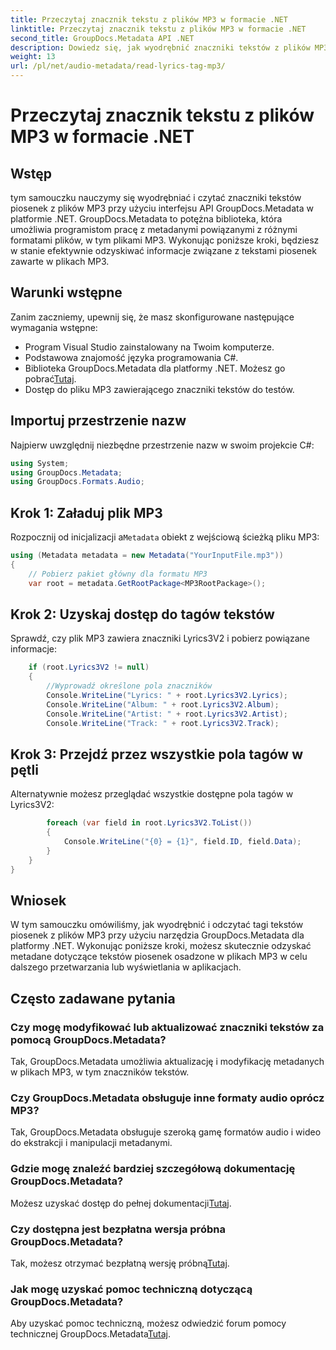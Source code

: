 ```yaml
---
title: Przeczytaj znacznik tekstu z plików MP3 w formacie .NET
linktitle: Przeczytaj znacznik tekstu z plików MP3 w formacie .NET
second_title: GroupDocs.Metadata API .NET
description: Dowiedz się, jak wyodrębnić znaczniki tekstów z plików MP3 przy użyciu GroupDocs.Metadata dla .NET. Postępuj zgodnie z naszym samouczkiem krok po kroku.
weight: 13
url: /pl/net/audio-metadata/read-lyrics-tag-mp3/
---
```


# Przeczytaj znacznik tekstu z plików MP3 w formacie .NET

## Wstęp
tym samouczku nauczymy się wyodrębniać i czytać znaczniki tekstów piosenek z plików MP3 przy użyciu interfejsu API GroupDocs.Metadata w platformie .NET. GroupDocs.Metadata to potężna biblioteka, która umożliwia programistom pracę z metadanymi powiązanymi z różnymi formatami plików, w tym plikami MP3. Wykonując poniższe kroki, będziesz w stanie efektywnie odzyskiwać informacje związane z tekstami piosenek zawarte w plikach MP3.
## Warunki wstępne
Zanim zaczniemy, upewnij się, że masz skonfigurowane następujące wymagania wstępne:
- Program Visual Studio zainstalowany na Twoim komputerze.
- Podstawowa znajomość języka programowania C#.
-  Biblioteka GroupDocs.Metadata dla platformy .NET. Możesz go pobrać[Tutaj](https://releases.groupdocs.com/metadata/net/).
- Dostęp do pliku MP3 zawierającego znaczniki tekstów do testów.

## Importuj przestrzenie nazw
Najpierw uwzględnij niezbędne przestrzenie nazw w swoim projekcie C#:
```csharp
using System;
using GroupDocs.Metadata;
using GroupDocs.Formats.Audio;
```
## Krok 1: Załaduj plik MP3
 Rozpocznij od inicjalizacji a`Metadata` obiekt z wejściową ścieżką pliku MP3:
```csharp
using (Metadata metadata = new Metadata("YourInputFile.mp3"))
{
    // Pobierz pakiet główny dla formatu MP3
    var root = metadata.GetRootPackage<MP3RootPackage>();
```
## Krok 2: Uzyskaj dostęp do tagów tekstów
Sprawdź, czy plik MP3 zawiera znaczniki Lyrics3V2 i pobierz powiązane informacje:
```csharp
    if (root.Lyrics3V2 != null)
    {
        //Wyprowadź określone pola znaczników
        Console.WriteLine("Lyrics: " + root.Lyrics3V2.Lyrics);
        Console.WriteLine("Album: " + root.Lyrics3V2.Album);
        Console.WriteLine("Artist: " + root.Lyrics3V2.Artist);
        Console.WriteLine("Track: " + root.Lyrics3V2.Track);
```
## Krok 3: Przejdź przez wszystkie pola tagów w pętli
Alternatywnie możesz przeglądać wszystkie dostępne pola tagów w Lyrics3V2:
```csharp
        foreach (var field in root.Lyrics3V2.ToList())
        {
            Console.WriteLine("{0} = {1}", field.ID, field.Data);
        }
    }
}
```

## Wniosek
W tym samouczku omówiliśmy, jak wyodrębnić i odczytać tagi tekstów piosenek z plików MP3 przy użyciu narzędzia GroupDocs.Metadata dla platformy .NET. Wykonując poniższe kroki, możesz skutecznie odzyskać metadane dotyczące tekstów piosenek osadzone w plikach MP3 w celu dalszego przetwarzania lub wyświetlania w aplikacjach.

## Często zadawane pytania
### Czy mogę modyfikować lub aktualizować znaczniki tekstów za pomocą GroupDocs.Metadata?
Tak, GroupDocs.Metadata umożliwia aktualizację i modyfikację metadanych w plikach MP3, w tym znaczników tekstów.
### Czy GroupDocs.Metadata obsługuje inne formaty audio oprócz MP3?
Tak, GroupDocs.Metadata obsługuje szeroką gamę formatów audio i wideo do ekstrakcji i manipulacji metadanymi.
### Gdzie mogę znaleźć bardziej szczegółową dokumentację GroupDocs.Metadata?
 Możesz uzyskać dostęp do pełnej dokumentacji[Tutaj](https://tutorials.groupdocs.com/metadata/net/).
### Czy dostępna jest bezpłatna wersja próbna GroupDocs.Metadata?
 Tak, możesz otrzymać bezpłatną wersję próbną[Tutaj](https://releases.groupdocs.com/).
### Jak mogę uzyskać pomoc techniczną dotyczącą GroupDocs.Metadata?
 Aby uzyskać pomoc techniczną, możesz odwiedzić forum pomocy technicznej GroupDocs.Metadata[Tutaj](https://forum.groupdocs.com/c/metadata/14).